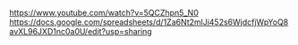 https://www.youtube.com/watch?v=5QCZhpn5_N0
https://docs.google.com/spreadsheets/d/1Za6Nt2mlJi452s6WjdcfjWpYoQ8avXL96JXD1nc0a0U/edit?usp=sharing
